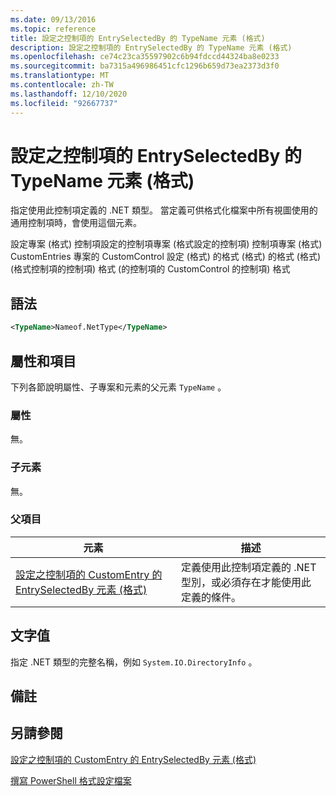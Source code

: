 ```yaml
---
ms.date: 09/13/2016
ms.topic: reference
title: 設定之控制項的 EntrySelectedBy 的 TypeName 元素 (格式)
description: 設定之控制項的 EntrySelectedBy 的 TypeName 元素 (格式)
ms.openlocfilehash: ce74c23ca35597902c6b94fdccd44324ba8e0233
ms.sourcegitcommit: ba7315a496986451cfc1296b659d73ea2373d3f0
ms.translationtype: MT
ms.contentlocale: zh-TW
ms.lasthandoff: 12/10/2020
ms.locfileid: "92667737"
---
```

# <a name="typename-element-for-entryselectedby-for-controls-for-configuration-format"></a>設定之控制項的 EntrySelectedBy 的 TypeName 元素 (格式)

指定使用此控制項定義的 .NET 類型。 當定義可供格式化檔案中所有視圖使用的通用控制項時，會使用這個元素。

設定專案 (格式) 控制項設定的控制項專案 (格式設定的控制項) 控制項專案 (格式) CustomEntries 專案的 CustomControl 設定 (格式) 的格式 (格式) 的格式 (格式)  (格式控制項的控制項) 格式 (的控制項的 CustomControl 的控制項) 格式

## <a name="syntax"></a>語法

```xml
<TypeName>Nameof.NetType</TypeName>

```

## <a name="attributes-and-elements"></a>屬性和項目

下列各節說明屬性、子專案和元素的父元素 `TypeName` 。

### <a name="attributes"></a>屬性

無。

### <a name="child-elements"></a>子元素

無。

### <a name="parent-elements"></a>父項目

|元素|描述|
|-------------|-----------------|
|[設定之控制項的 CustomEntry 的 EntrySelectedBy 元素 (格式)](./entryselectedby-element-for-customentry-for-controls-for-configuration-format.md)|定義使用此控制項定義的 .NET 型別，或必須存在才能使用此定義的條件。|

## <a name="text-value"></a>文字值

指定 .NET 類型的完整名稱，例如 `System.IO.DirectoryInfo` 。

## <a name="remarks"></a>備註

## <a name="see-also"></a>另請參閱

[設定之控制項的 CustomEntry 的 EntrySelectedBy 元素 (格式)](./entryselectedby-element-for-customentry-for-controls-for-configuration-format.md)

[撰寫 PowerShell 格式設定檔案](./writing-a-powershell-formatting-file.md)
